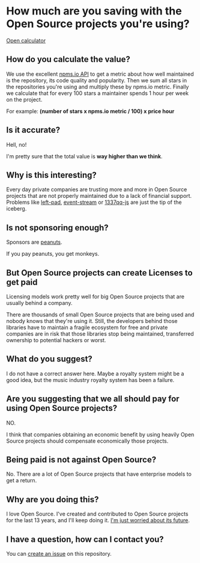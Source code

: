# How much are you saving with the Open Source projects you're using?
[Open calculator](https://elecash.github.io/os-calculator/)

## How do you calculate the value?
We use the excellent [npms.io API](https://api-docs.npms.io/) to get a metric about how well maintained is the repository, its code quality and popularity. Then we sum all stars in the repositories you're using and multiply these by npms.io metric. Finally we calculate that for every 100 stars a maintainer spends 1 hour per week on the project.

For example: **(number of stars️ x npms.io metric / 100) x price hour**

## Is it accurate?

Hell, no!

I'm pretty sure that the total value is **way higher than we think**.

## Why is this interesting?
Every day private companies are trusting more and more in Open Source projects that are not properly maintained due to a lack of financial support. Problems like [left-pad](http://left-pad.io/), [event-stream](https://www.trendmicro.com/vinfo/dk/security/news/cybercrime-and-digital-threats/hacker-infects-node-js-package-to-steal-from-bitcoin-wallets) or [1337qq-js](https://www.zdnet.com/article/microsoft-spots-malicious-npm-package-stealing-data-from-unix-systems/) are just the tip of the iceberg.

## Is not sponsoring enough?
Sponsors are [peanuts](https://staltz.com/software-below-the-poverty-line.html).

If you pay peanuts, you get monkeys.

## But Open Source projects can create Licenses to get paid
Licensing models work pretty well for big Open Source projects that are usually behind a company.

There are thousands of small Open Source projects that are being used and nobody knows that they're using it. Still, the developers behind those libraries have to maintain a fragile ecosystem for free and private companies are in risk that those libraries stop being maintained, transferred ownership to potential hackers or worst.

## What do you suggest?
I do not have a correct answer here. Maybe a royalty system might be a good idea, but the music industry royalty system has been a failure.

## Are you suggesting that we all should pay for using Open Source projects?
NO.

I think that companies obtaining an economic benefit by using heavily Open Source projects should compensate economically those projects.

## Being paid is not against Open Source?
No. There are a lot of Open Source projects that have enterprise models to get a return.

## Why are you doing this?
I love Open Source. I've created and contributed to Open Source projects for the last 13 years, and I'll keep doing it. [I'm just worried about its future](https://www.google.com/search?q=is+open+source+dying&rlz=1C5CHFA_enES913ES913&oq=is+open+source+dying&aqs=chrome..69i57l2j69i60j69i61j69i60l2j69i61l2.2123j0j7&sourceid=chrome&ie=UTF-8).

## I have a question, how can I contact you?
You can [create an issue](https://github.com/elecash/os-calculator/issues) on this repository.
